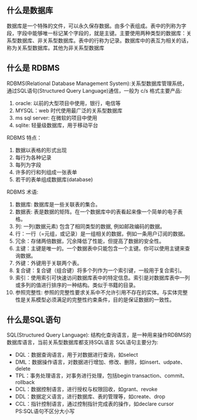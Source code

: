## 什么是数据库
数据库是一个特殊的文件，可以永久保存数据。由多个表组成。表中的列称为字段，字段中能够唯一标记某个字段的，就是主键。主要使用两种类型的数据库：关系型数据库、非关系型数据库。表中的行称为记录。数据库中的表互为相关的话，称为关系型数据库。其他为非关系型数据库

## 什么是 RDBMS 
RDBMS(Relational Database Management System):关系型数据库管理系统，通过SQL语句(Structured Query Language)通信，一般为 c/s 格式主要产品: 
1. oracle: 以前的大型项目中使用，银行，电信等 
2. MYSQL：web 时代使用最广泛的关系型数据库 
3. ms sql server: 在微软的项目中使用
4. sqlite: 轻量级数据库，用于移动平台

RDBMS 特点：
1. 数据以表格的形式出现
2. 每行为各种记录
3. 每列为字段
4. 许多的行和列组成一张表单
5. 若干的表单组成数据库(database)

RDBMS 术语:
1. 数据库: 数据库是一些关联表的集合。
2. 数据表: 表是数据的矩阵。在一个数据库中的表看起来像一个简单的电子表格。
3. 列: 一列(数据元素) 包含了相同类型的数据, 例如邮政编码的数据。
4. 行：一行（=元组，或记录）是一组相关的数据，例如一条用户订阅的数据。
5. 冗余：存储两倍数据，冗余降低了性能，但提高了数据的安全性。
6. 主键：主键是唯一的。一个数据表中只能包含一个主键。你可以使用主键来查询数据。
7. 外键：外键用于关联两个表。
8. 复合键：复合键（组合键）将多个列作为一个索引键，一般用于复合索引。
9. 索引：使用索引可快速访问数据库表中的特定信息。索引是对数据库表中一列或多列的值进行排序的一种结构。类似于书籍的目录。
10. 参照完整性: 参照的完整性要求关系中不允许引用不存在的实体。与实体完整性是关系模型必须满足的完整性约束条件，目的是保证数据的一致性。

## 什么是SQL语句
SQL(Structured Query Language): 结构化查询语言，是一种用来操作RDBMS的数据库语言，当前关系型数据库都支持SQL语言
SQL语句主要分为:
* DQL：数据查询语言，用于对数据进行查询，如select
* DML：数据操作语言，对数据进行增加、修改、删除，如insert、udpate、delete
* TPL：事务处理语言，对事务进行处理，包括begin transaction、commit、rollback
* DCL：数据控制语言，进行授权与权限回收，如grant、revoke
* DDL：数据定义语言，进行数据库、表的管理等，如create、drop
* CCL：指针控制语言，通过控制指针完成表的操作，如declare cursor
PS:SQL语句不区分大小写